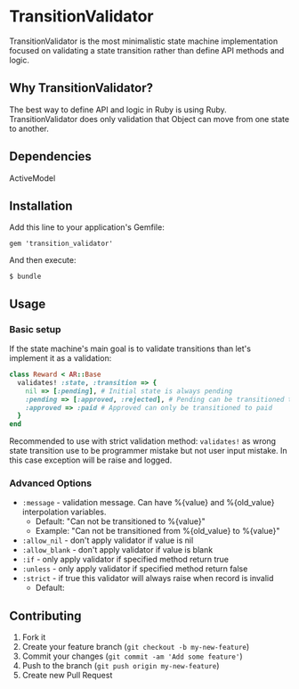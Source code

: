 # TransitionValidator

TransitionValidator is the most minimalistic state machine implementation focused on validating a state transition rather than define API methods and logic.


## Why TransitionValidator?

The best way to define API and logic in Ruby is using Ruby.
TransitionValidator does only validation that Object can move from one state to another.

## Dependencies

ActiveModel

## Installation

Add this line to your application's Gemfile:

    gem 'transition_validator'

And then execute:

    $ bundle

## Usage


### Basic setup

If the state machine's main goal is to validate transitions than let's implement it as a validation:

``` ruby
class Reward < AR::Base
  validates! :state, :transition => { 
    nil => [:pending], # Initial state is always pending
    :pending => [:approved, :rejected], # Pending can be transitioned to to approved and rejected
    :approved => :paid # Approved can only be transitioned to paid
  }
end
```

Recommended to use with strict validation method: `validates!` as wrong state transition use to be programmer mistake but not user input mistake.
In this case exception will be raise and logged.


### Advanced Options

* `:message` - validation message.  Can have %{value} and %{old\_value} interpolation variables.
  * Default: "Can not be transitioned to %{value}"
  * Example: "Can not be transitioned from %{old\_value} to %{value}"
* `:allow_nil` - don't apply validator if value is nil
* `:allow_blank` - don't apply validator if value is blank
* `:if` - only apply validator if specified method return true
* `:unless` - only apply validator if specified method return false
* `:strict` - if true this validator will always raise  when record is invalid
  * Default:
  



## Contributing

1. Fork it
2. Create your feature branch (`git checkout -b my-new-feature`)
3. Commit your changes (`git commit -am 'Add some feature'`)
4. Push to the branch (`git push origin my-new-feature`)
5. Create new Pull Request
